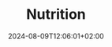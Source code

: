 ---
title: 'Nutrition'
date: 2024-08-09T12:06:01+02:00
draft: false
type: nutrition
layout: nutrition
---